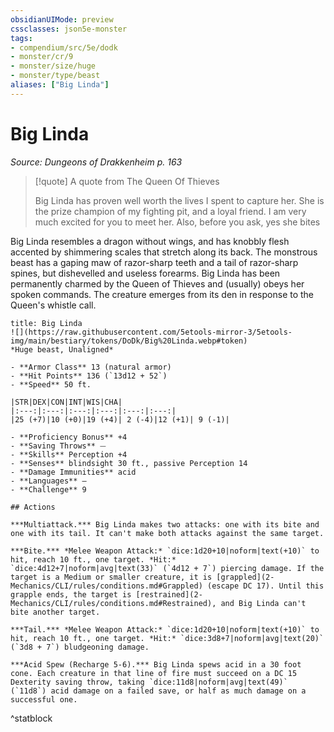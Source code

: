 ```yaml
---
obsidianUIMode: preview
cssclasses: json5e-monster
tags:
- compendium/src/5e/dodk
- monster/cr/9
- monster/size/huge
- monster/type/beast
aliases: ["Big Linda"]
---
```

# Big Linda
*Source: Dungeons of Drakkenheim p. 163*  

> [!quote] A quote from The Queen Of Thieves  
> 
> Big Linda has proven well worth the lives I spent to capture her. She is the prize champion of my fighting pit, and a loyal friend. I am very much excited for you to meet her. Also, before you ask, yes she bites

Big Linda resembles a dragon without wings, and has knobbly flesh accented by shimmering scales that stretch along its back. The monstrous beast has a gaping maw of razor-sharp teeth and a tail of razor-sharp spines, but dishevelled and useless forearms. Big Linda has been permanently charmed by the Queen of Thieves and (usually) obeys her spoken commands. The creature emerges from its den in response to the Queen's whistle call.

```ad-statblock
title: Big Linda
![](https://raw.githubusercontent.com/5etools-mirror-3/5etools-img/main/bestiary/tokens/DoDk/Big%20Linda.webp#token)
*Huge beast, Unaligned*

- **Armor Class** 13 (natural armor)
- **Hit Points** 136 (`13d12 + 52`)
- **Speed** 50 ft.

|STR|DEX|CON|INT|WIS|CHA|
|:---:|:---:|:---:|:---:|:---:|:---:|
|25 (+7)|10 (+0)|19 (+4)| 2 (-4)|12 (+1)| 9 (-1)|

- **Proficiency Bonus** +4
- **Saving Throws** ⏤
- **Skills** Perception +4
- **Senses** blindsight 30 ft., passive Perception 14
- **Damage Immunities** acid
- **Languages** —
- **Challenge** 9

## Actions

***Multiattack.*** Big Linda makes two attacks: one with its bite and one with its tail. It can't make both attacks against the same target.

***Bite.*** *Melee Weapon Attack:* `dice:1d20+10|noform|text(+10)` to hit, reach 10 ft., one target. *Hit:* `dice:4d12+7|noform|avg|text(33)` (`4d12 + 7`) piercing damage. If the target is a Medium or smaller creature, it is [grappled](2-Mechanics/CLI/rules/conditions.md#Grappled) (escape DC 17). Until this grapple ends, the target is [restrained](2-Mechanics/CLI/rules/conditions.md#Restrained), and Big Linda can't bite another target.

***Tail.*** *Melee Weapon Attack:* `dice:1d20+10|noform|text(+10)` to hit, reach 10 ft., one target. *Hit:* `dice:3d8+7|noform|avg|text(20)` (`3d8 + 7`) bludgeoning damage.

***Acid Spew (Recharge 5-6).*** Big Linda spews acid in a 30 foot cone. Each creature in that line of fire must succeed on a DC 15 Dexterity saving throw, taking `dice:11d8|noform|avg|text(49)` (`11d8`) acid damage on a failed save, or half as much damage on a successful one.
```
^statblock